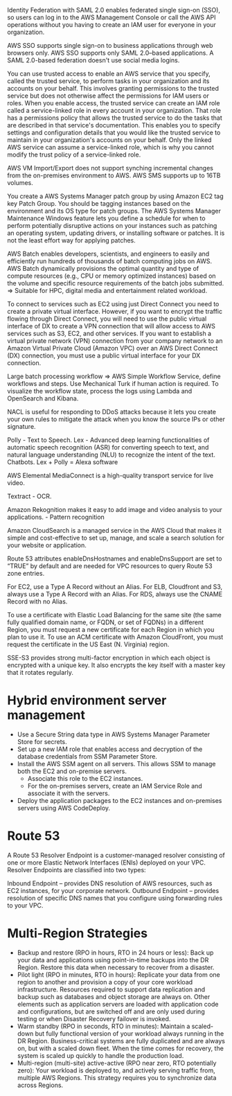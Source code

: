 Identity Federation with SAML 2.0 enables federated single sign-on (SSO), so users can log in to the AWS Management Console or call the AWS API operations without you having to create an IAM user for everyone in your organization.

AWS SSO supports single sign-on to business applications through web browsers only. AWS SSO supports only SAML 2.0–based applications. A SAML 2.0-based federation doesn't use social media logins.

You can use trusted access to enable an AWS service that you specify, called the trusted service, to perform tasks in your organization and its accounts on your behalf. This involves granting permissions to the trusted service but does not otherwise affect the permissions for IAM users or roles. When you enable access, the trusted service can create an IAM role called a service-linked role in every account in your organization. That role has a permissions policy that allows the trusted service to do the tasks that are described in that service's documentation. This enables you to specify settings and configuration details that you would like the trusted service to maintain in your organization's accounts on your behalf. Only the linked AWS service can assume a service-linked role, which is why you cannot modify the trust policy of a service-linked role.

AWS VM Import/Export does not support synching incremental changes from the on-premises environment to AWS. AWS SMS supports up to 16TB volumes. 

You create a AWS Systems Manager patch group by using Amazon EC2 tag key Patch Group. You should be tagging instances based on the environment and its OS type for patch groups. The AWS Systems Manager Maintenance Windows feature lets you define a schedule for when to perform potentially disruptive actions on your instances such as patching an operating system, updating drivers, or installing software or patches. It is not the least effort way for applying patches.

AWS Batch enables developers, scientists, and engineers to easily and efficiently run hundreds of thousands of batch computing jobs on AWS. AWS Batch dynamically provisions the optimal quantity and type of compute resources (e.g., CPU or memory optimized instances) based on the volume and specific resource requirements of the batch jobs submitted. => Suitable for HPC, digital media and entertainment related workload.

To connect to services such as EC2 using just Direct Connect you need to create a private virtual interface. However, if you want to encrypt the traffic flowing through Direct Connect, you will need to use the public virtual interface of DX to create a VPN connection that will allow access to AWS services such as S3, EC2, and other services. If you want to establish a virtual private network (VPN) connection from your company network to an Amazon Virtual Private Cloud (Amazon VPC) over an AWS Direct Connect (DX) connection, you must use a public virtual interface for your DX connection.

Large batch processing workflow => AWS Simple Workflow Service, define workflows and steps. Use Mechanical Turk if human action is required. To visualize the workflow state, process the logs using Lambda and OpenSearch and Kibana.

NACL is useful for responding to DDoS attacks because it lets you create your own rules to mitigate the attack when you know the source IPs or other signature.

Polly - Text to Speech. Lex - Advanced deep learning functionalities of automatic speech recognition (ASR) for converting speech to text, and natural language understanding (NLU) to recognize the intent of the text. Chatbots. Lex + Polly = Alexa software

AWS Elemental MediaConnect is a high-quality transport service for live video. 

Textract - OCR. 

Amazon Rekognition makes it easy to add image and video analysis to your applications. - Pattern recognition

Amazon CloudSearch is a managed service in the AWS Cloud that makes it simple and cost-effective to set up, manage, and scale a search solution for your website or application.

Route 53 attributes enableDnsHostnames and enableDnsSupport are set to “TRUE” by default and are needed for VPC resources to query Route 53 zone entries.

For EC2, use a Type A Record without an Alias. For ELB, Cloudfront and S3, always use a Type A Record with an Alias. For RDS, always use the CNAME Record with no Alias.

To use a certificate with Elastic Load Balancing for the same site (the same fully qualified domain name, or FQDN, or set of FQDNs) in a different Region, you must request a new certificate for each Region in which you plan to use it. To use an ACM certificate with Amazon CloudFront, you must request the certificate in the US East (N. Virginia) region.

SSE-S3 provides strong multi-factor encryption in which each object is encrypted with a unique key. It also encrypts the key itself with a master key that it rotates regularly.

# Hybrid environment server management
* Use a Secure String data type in AWS Systems Manager Parameter Store for secrets. 
* Set up a new IAM role that enables access and decryption of the database credentials from SSM Parameter Store. 
* Install the AWS SSM agent on all servers. This allows SSM to manage both the EC2 and on-premise servers.
  * Associate this role to the EC2 instances. 
  * For the on-premises servers, create an IAM Service Role and associate it with the servers. 
* Deploy the application packages to the EC2 instances and on-premises servers using AWS CodeDeploy.



# Route 53
A Route 53 Resolver Endpoint is a customer-managed resolver consisting of one or more Elastic Network Interfaces (ENIs) deployed on your VPC. Resolver Endpoints are classified into two types:

Inbound Endpoint – provides DNS resolution of AWS resources, such as EC2 instances, for your corporate network.
Outbound Endpoint – provides resolution of specific DNS names that you configure using forwarding rules to your VPC.

# Multi-Region Strategies
* Backup and restore (RPO in hours, RTO in 24 hours or less): Back up your data and applications using point-in-time backups into the DR Region. Restore this data when necessary to recover from a disaster.
* Pilot light (RPO in minutes, RTO in hours): Replicate your data from one region to another and provision a copy of your core workload infrastructure. Resources required to support data replication and backup such as databases and object storage are always on. Other elements such as application servers are loaded with application code and configurations, but are switched off and are only used during testing or when Disaster Recovery failover is invoked.
* Warm standby (RPO in seconds, RTO in minutes): Maintain a scaled-down but fully functional version of your workload always running in the DR Region. Business-critical systems are fully duplicated and are always on, but with a scaled down fleet. When the time comes for recovery, the system is scaled up quickly to handle the production load.
* Multi-region (multi-site) active-active (RPO near zero, RTO potentially zero): Your workload is deployed to, and actively serving traffic from, multiple AWS Regions. This strategy requires you to synchronize data across Regions.
